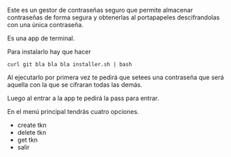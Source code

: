 Este es un gestor de contraseñas seguro que permite almacenar contraseñas de forma segura y obtenerlas al portapapeles descifrandolas con una única contraseña.

Es una app de terminal.

Para instalarlo hay que hacer

```
curl git bla bla bla installer.sh | bash
```

Al ejecutarlo por primera vez te pedirá que setees una contraseña que será aquella con la que se cifraran todas las demás.

Luego al entrar a la app te pedirá la pass para entrar.

En el menú principal tendrás cuatro opciones.

- create tkn
- delete tkn
- get tkn
- salir
